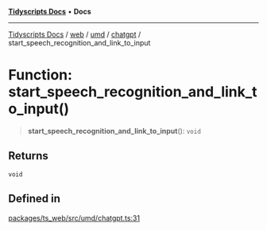 [**Tidyscripts Docs**](../../../../../../../README.md) • **Docs**

***

[Tidyscripts Docs](../../../../../../../globals.md) / [web](../../../../../README.md) / [umd](../../../README.md) / [chatgpt](../README.md) / start\_speech\_recognition\_and\_link\_to\_input

# Function: start\_speech\_recognition\_and\_link\_to\_input()

> **start\_speech\_recognition\_and\_link\_to\_input**(): `void`

## Returns

`void`

## Defined in

[packages/ts\_web/src/umd/chatgpt.ts:31](https://github.com/sheunaluko/tidyscripts/blob/master/packages/ts_web/src/umd/chatgpt.ts#L31)
